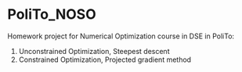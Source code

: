 # PoliTo_NOSO
Homework project for Numerical Optimization course in DSE in PoliTo:
  
  1. Unconstrained Optimization, Steepest descent  
  2. Constrained Optimization, Projected gradient method  
